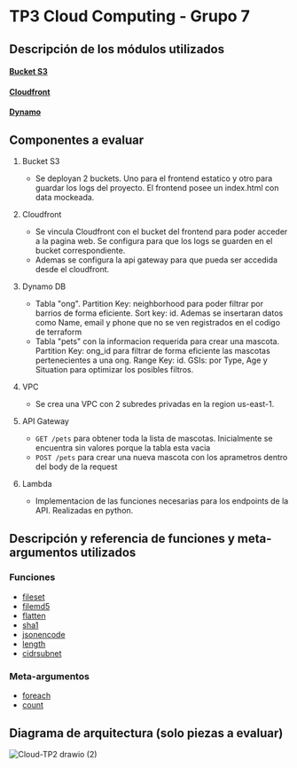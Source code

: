 # TP3 Cloud Computing - Grupo 7

## Descripción de los módulos utilizados

#### [Bucket S3](https://github.com/terraform-aws-modules/terraform-aws-s3-bucket)
#### [Cloudfront](https://github.com/terraform-aws-modules/terraform-aws-cloudfront)
#### [Dynamo](https://github.com/terraform-aws-modules/terraform-aws-dynamodb-table)

## Componentes a evaluar

1. Bucket S3
    
    - Se deployan 2 buckets. Uno para el frontend estatico y otro para guardar los logs del proyecto. El frontend posee un index.html con data mockeada.
2. Cloudfront

   - Se vincula Cloudfront con el bucket del frontend para poder acceder a la pagina web. Se configura para que los logs se guarden en el bucket correspondiente.
   - Ademas se configura la api gateway para que pueda ser accedida desde el cloudfront.
3. Dynamo DB

    - Tabla "ong". Partition Key: neighborhood para poder filtrar por barrios de forma eficiente. Sort key: id. Ademas se insertaran datos como Name, email y phone que no se ven registrados en el codigo de terraform
    - Tabla "pets" con la informacion requerida para crear una mascota. Partition Key: ong_id para filtrar de forma eficiente las mascotas pertenecientes a una ong. Range Key: id. GSIs: por Type, Age y Situation para optimizar los posibles filtros.
4. VPC

    - Se crea una VPC con 2 subredes privadas en la region us-east-1. 
5. API Gateway

    - ```GET /pets``` para obtener toda la lista de mascotas. Inicialmente se encuentra sin valores porque la tabla esta vacia
    - ```POST /pets``` para crear una nueva mascota con los aprametros dentro del body de la request
6. Lambda

    - Implementacion de las funciones necesarias para los endpoints de la API. Realizadas en python.

## Descripción y referencia de funciones y meta-argumentos utilizados

### Funciones

* [fileset](https://github.com/gbudoberra/2023Q1-G7/blob/main/organization/locals.tf)
* [filemd5](https://github.com/gbudoberra/2023Q1-G7/blob/main/organization/s3_bucket.tf)
* [flatten](https://github.com/gbudoberra/2023Q1-G7/blob/main/organization/locals.tf)
* [sha1](https://github.com/gbudoberra/2023Q1-G7/blob/main/modules/api_gateway/main.tf)
* [jsonencode](https://github.com/gbudoberra/2023Q1-G7/blob/main/modules/api_gateway/main.tf)
* [length](https://github.com/gbudoberra/2023Q1-G7/blob/main/modules/vpc/main.tf)
* [cidrsubnet](https://github.com/gbudoberra/2023Q1-G7/blob/main/modules/vpc/locals.tf)

### Meta-argumentos

* [foreach](https://github.com/gbudoberra/2023Q1-G7/blob/main/organization/s3_bucket.tf)
* [count](https://github.com/gbudoberra/2023Q1-G7/blob/main/modules/vpc/main.tf)

## Diagrama de arquitectura (solo piezas a evaluar)
![Cloud-TP2 drawio (2)](https://github.com/gbudoberra/2023Q1-G7/assets/67807324/793dffe6-1a48-41c9-a2e5-0543f2b2c28d)
